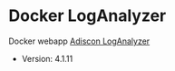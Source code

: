 # Docker LogAnalyzer
Docker webapp [Adiscon LogAnalyzer](https://loganalyzer.adiscon.com/)
* Version: 4.1.11
